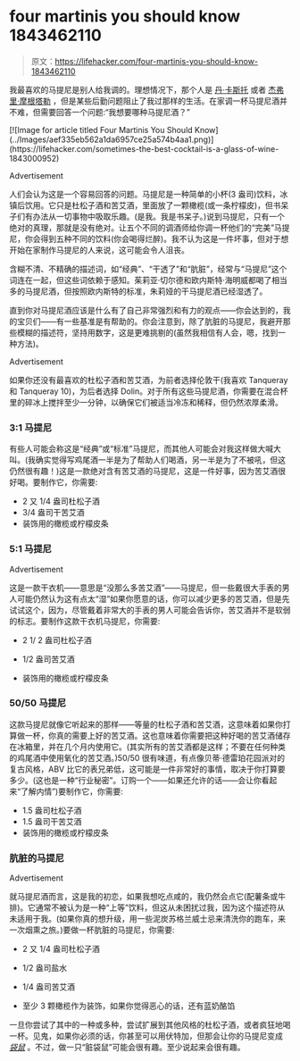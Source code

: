 # four martinis you should know 1843462110

> 原文：<https://lifehacker.com/four-martinis-you-should-know-1843462110>

我最喜欢的马提尼是别人给我调的。理想情况下，那个人是 [丹·卡斯托](https://kinja.com/dancasto?_ga=2.261576207.381487110.1589134441-329965069.1585339145) 或者 [杰弗里·摩根塔勒](https://skillet.lifehacker.com/im-cocktail-book-author-and-bar-manager-jeffrey-morgent-1831775112) ，但是某些后勤问题阻止了我过那样的生活。在家调一杯马提尼酒并不难，但需要回答一个问题:“我想要哪种马提尼酒？”

<aside data-commerce-source="inset" class="sc-16a0mhj-2 gAjHzr">[![Image for article titled Four Martinis You Should Know](../Images/aef335eb562a1da6957ce25a574b4aa1.png)](https://lifehacker.com/sometimes-the-best-cocktail-is-a-glass-of-wine-1843000952)</aside>

<label class="bxm4mm-13 juykRM">Advertisement</label>

人们会认为这是一个容易回答的问题。马提尼是一种简单的小杯(3 盎司)饮料，冰镇后饮用。它只是杜松子酒和苦艾酒，里面放了一颗橄榄(或一条柠檬皮)，但书呆子们有办法从一切事物中吸取乐趣。(是我。我是书呆子。)说到马提尼，只有一个绝对的真理，那就是没有绝对。让五个不同的调酒师给你调一杯他们的“完美”马提尼，你会得到五种不同的饮料(你会喝得烂醉)。我不认为这是一件坏事，但对于想开始在家制作马提尼的人来说，这可能会令人沮丧。

含糊不清、不精确的描述词，如“经典”、“干透了”和“肮脏”，经常与“马提尼”这个词连在一起，但这些词依赖于感知。茱莉亚·切尔德和欧内斯特·海明威都喝了相当多的马提尼酒，但按照欧内斯特的标准，朱莉娅的干马提尼酒已经湿透了。

直到你对马提尼酒应该是什么有了自己非常强烈和有力的观点——你会达到的，我的宝贝们——有一些基准是有帮助的。你会注意到，除了肮脏的马提尼，我避开那些模糊的描述符，坚持用数字，这是更难挑剔的(虽然我相信有人会，嗯，找到一种方法)。

<label class="bxm4mm-13 juykRM">Advertisement</label>

如果你还没有最喜欢的杜松子酒和苦艾酒，为前者选择伦敦干(我喜欢 Tanqueray 和 Tanqueray 10)，为后者选择 Dolin。对于所有这些马提尼酒，你需要在混合杯里的碎冰上搅拌至少一分钟，以确保它们被适当冷冻和稀释，但仍然浓厚柔滑。

### 3:1 马提尼

有些人可能会称这是“经典”或“标准”马提尼，而其他人可能会对我这样做大喊大叫。(我确实觉得写鸡尾酒一半是为了帮助人们喝酒，另一半是为了不被吼，但这仍然很有趣！)这是一款绝对含有苦艾酒的马提尼，这是一件好事，因为苦艾酒很好喝。要制作它，你需要:

*   2 又 1/4 盎司杜松子酒
*   3/4 盎司干苦艾酒
*   装饰用的橄榄或柠檬皮条

### 5:1 马提尼

<label class="bxm4mm-13 juykRM">Advertisement</label>

这是一款干衣机——意思是“没那么多苦艾酒”——马提尼，但一些戴很大手表的男人可能仍然认为这有点太“湿”如果你愿意的话，你可以减少更多的苦艾酒，但是先试试这个，因为，尽管戴着非常大的手表的男人可能会告诉你，苦艾酒并不是软弱的标志。要制作这款干衣机马提尼，你需要:

*   2 1/ 2 盎司杜松子酒

*   1/2 盎司苦艾酒

*   装饰用的橄榄或柠檬皮条

### 50/50 马提尼

这款马提尼就像它听起来的那样——等量的杜松子酒和苦艾酒，这意味着如果你打算做一杯，你真的需要上好的苦艾酒。这也意味着你需要把这种好喝的苦艾酒储存在冰箱里，并在几个月内使用它。(其实所有的苦艾酒都是这样；不要在任何种类的鸡尾酒中使用氧化的苦艾酒。)50/50 很有味道，有点像贝蒂·德雷珀花园派对的复古风格，ABV 比它的表兄弟低，这可能是一件非常好的事情，取决于你打算要多少。(这也是一种“行业秘密”。订购一个——如果还允许的话——会让你看起来“了解内情”)要制作它，你需要:

*   1.5 盎司杜松子酒
*   1.5 盎司干苦艾酒
*   装饰用的橄榄或柠檬皮条

### 肮脏的马提尼

<label class="bxm4mm-13 juykRM">Advertisement</label>

就马提尼酒而言，这是我的初恋，如果我想吃点咸的，我仍然会点它(配薯条或牛排)。它通常不被认为是一种“上等”饮料，但这从未困扰过我，因为这个描述符从未适用于我。(如果你真的想升级，用一些泥炭苏格兰威士忌来清洗你的跑车，来一次烟熏之旅。)要做一杯肮脏的马提尼，你需要:

*   2 又 1/4 盎司杜松子酒

*   1/2 盎司盐水

*   1/4 盎司苦艾酒

*   至少 3 颗橄榄作为装饰，如果你觉得恶心的话，还有蓝奶酪馅

一旦你尝试了其中的一种或多种，尝试扩展到其他风格的杜松子酒，或者疯狂地喝一杯。见鬼，如果你必须的话，你甚至可以用伏特加，但那会让你的马提尼变成 [*袋鼠*](https://skillet.lifehacker.com/hop-into-the-weekend-with-a-lemongrass-kangaroo-1827929590) 。不过，做一只“脏袋鼠”可能会很有趣。至少说起来会很有趣。